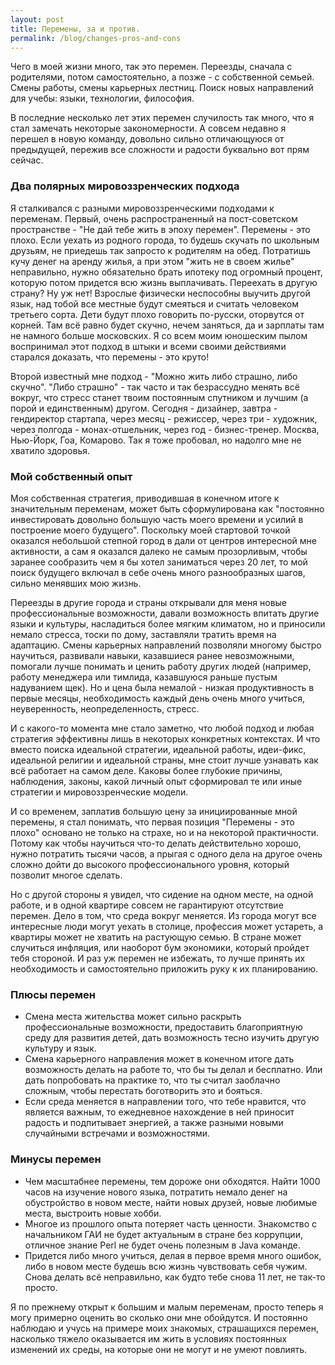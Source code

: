 ```yaml
---
layout: post
title: Перемены, за и против.
permalink: /blog/changes-pros-and-cons
---
```

Чего в моей жизни много, так это перемен. Переезды, сначала с родителями, потом самостоятельно, а позже - с собственной семьей. Смены работы, смены карьерных лестниц. Поиск новых направлений для учебы: языки, технологии, философия.

В последние несколько лет этих перемен случилость так много, что я стал замечать некоторые закономерности. А совсем недавно я перешел в новую команду, довольно сильно отличающуюся от предыдущей, пережив все сложности и радости буквально вот прям сейчас.
<!--more-->

### Два полярных мировоззренческих подхода

Я сталкивался с разными мировоззренческими подходами к переменам. Первый, очень распространенный на пост-советском пространстве - "Не дай тебе жить в эпоху перемен". Перемены - это плохо. Если уехать из родного города, то будешь скучать по школьным друзьям, не приедешь так запросто к родителям на обед. Потратишь кучу денег на аренду жилья, а при этом "жить не в своем жилье" неправильно, нужно обязательно брать ипотеку под огромный процент, которую потом придется всю жизнь выплачивать. Переехать в другую страну? Ну уж нет! Взрослые физически неспособны выучить другой язык, над тобой все местные будут смеяться и считать человеком третьего сорта. Дети будут плохо говорить по-русски, оторвутся от корней. Там всё равно будет скучно, нечем заняться, да и зарплаты там не намного больше московских. Я со всем моим юношеским пылом воспринимал этот подход в штыки и всеми своими действиями старался доказать, что перемены - это круто!

Второй известный мне подход - "Можно жить либо страшно, либо скучно". "Либо страшно" - так часто и так безрассудно менять всё вокруг, что стресс станет твоим постоянным спутником и лучшим (а порой и единственным) другом. Сегодня - дизайнер, завтра - гендиректор стартапа, через месяц - режиссер, через три - художник, через полгода - монах-отшельник, через год - бизнес-тренер. Москва, Нью-Йорк, Гоа, Комарово. Так я тоже пробовал, но надолго мне не хватило здоровья.

### Мой собственный опыт

Моя собственная стратегия, приводившая в конечном итоге к значительным переменам, может быть сформулирована как "постоянно инвестировать довольно большую часть моего времени и усилий в построение моего будущего". Поскольку моей стартовой точкой оказался небольшой степной город в дали от центров интересной мне активности, а сам я оказался далеко не самым прозорливым, чтобы заранее сообразить чем я бы хотел заниматься через 20 лет, то мой поиск будущего включал в себе очень много разнообразных шагов, сильно менявших мою жизнь.

Переезды в другие города и страны открывали для меня новые профессиональные возможности, давали возможность впитать другие языки и культуры, насладиться более мягким климатом, но и приносили немало стресса, тоски по дому, заставляли тратить время на адаптацию. Смены карьерных направлений позволяли многому быстро научиться, развивали навыки, казавшиеся ранее невозможными, помогали лучше понимать и ценить работу других людей (например, работу менеджера или тимлида, казавшуюся раньше пустым надуванием щек). Но и цена была немалой - низкая продуктивность в первые месяцы, необходимость каждый день очень много учиться, неуверенность, неопределенность, стресс.

И с какого-то момента мне стало заметно, что любой подход и любая стратегия эффективны лишь в некоторых конкретных контекстах. И что вместо поиска идеальной стратегии, идеальной работы, идеи-фикс, идеальной религии и идеальной страны, мне стоит лучше узнавать как всё работает на самом деле. Каковы более глубокие причины, наблюдения, законы, какой личный опыт сформировал те или иные стратегии и мировоззренческие модели.

И со временем, заплатив большую цену за инициированные мной перемены, я стал понимать, что первая позиция "Перемены - это плохо" основано не только на страхе, но и на некоторой практичности. Потому как чтобы научиться что-то делать действительно хорошо, нужно потратить тысячи часов, а прыгая с одного дела на другое очень сложно дойти до высокого профессионального уровня, который позволит многое сделать.

Но с другой стороны я увидел, что сидение на одном месте, на одной работе, и в одной квартире совсем не гарантируют отсутствие перемен. Дело в том, что среда вокруг меняется. Из города могут все интересные люди могут уехать в столице, профессия может устареть, а квартиры может не хватить на растующую семью. В стране может случиться инфляция, или наоборот бум экономики, который пройдет тебя стороной. И раз уж перемен не избежать, то лучше принять их необходимость и самостоятельно приложить руку к их планированию.

### Плюсы перемен

- Смена места жительства может сильно раскрыть профессиональные возможности, предоставить благоприятную среду для развития детей, дать возможность тесно изучить другую культуру и язык.
- Смена карьерного направления может в конечном итоге дать возможность делать на работе то, что бы ты делал и бесплатно. Или дать попробовать на практике то, что ты считал заоблачно сложным, чтобы перестать боготворить это и бояться.
- Если среда меняется в направлении того, что тебе нравится, что является важным, то ежедневное нахождение в ней приносит радость и подпитывает энергией, а также разными новыми случайными встречами и возможностями.

### Минусы перемен

- Чем масштабнее перемены, тем дороже они обходятся. Найти 1000 часов на изучение нового языка, потратить немало денег на обустройство в новом месте, найти новых друзей, новые любимые места, выстроить новые хобби.
- Многое из прошлого опыта потеряет часть ценности. Знакомство с начальником ГАИ не будет актуальным в стране без коррупции, отличное знание Perl не будет очень полезным в Java команде.
- Придется либо много учиться, делая в первое время много ошибок, либо в новом месте будешь всю жизнь чувствовать себя чужим. Снова делать всё неправильно, как будто тебе снова 11 лет, не так-то просто.

Я по прежнему открыт к большим и малым переменам, просто теперь я могу примерно оценить во сколько они мне обойдутся. И постоянно наблюдаю и учусь на примере моих знакомых, страшащихся перемен, насколько тяжело оказывается им жить в условиях постоянных изменений их среды, на которые они не могут и не умеют повлиять.